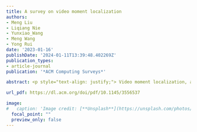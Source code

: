 ```yaml
---
title: A survey on video moment localization
authors:
- Meng Liu
- Liqiang Nie
- Yunxiao_Wang
- Meng Wang
- Yong Rui
date: '2023-01-16'
publishDate: '2024-01-11T13:39:48.402269Z'
publication_types:
- article-journal
publication: '*ACM Computing Surveys*'

abstract: <p style="text-align: justify;"> Video moment localization, also known as video moment retrieval, aims to search a target segment within a video described by a given natural language query. Beyond the task of temporal action localization whereby the target actions are pre-defined, video moment retrieval can query arbitrary complex activities. In this survey paper, we aim to present a comprehensive review of existing video moment localization techniques, including supervised, weakly supervised, and unsupervised ones. We also review the datasets available for video moment localization and group results of related work. In addition, we discuss promising future directions for this field, in particular large-scale datasets and interpretable video moment localization models. </p>

url_pdf: https://dl.acm.org/doi/pdf/10.1145/3556537

image:
#   caption: 'Image credit: [**Unsplash**](https://unsplash.com/photos/s9CC2SKySJM)'
  focal_point: ""
  preview_only: false
---
```

